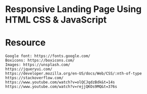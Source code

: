# Responsive Landing Page Using HTML CSS & JavaScript
# Resource
    Google font: https://fonts.google.com/
    Boxicons: https://boxicons.com/
    Images: https://unsplash.com/
    https://jqueryui.com/
    https://developer.mozilla.org/en-US/docs/Web/CSS/:nth-of-type
    https://stackoverflow.com/
    https://www.youtube.com/watch?v=olQCJqdzBdk&t=14s
    https://www.youtube.com/watch?v=rejjQKOs9MQ&t=376s
